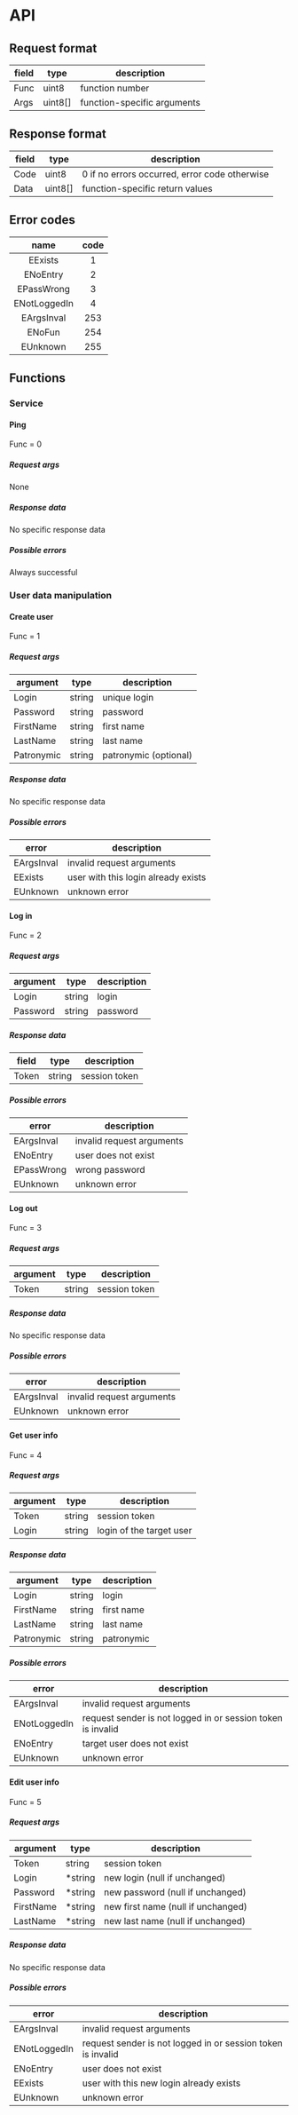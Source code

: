 # API

## Request format

| field | type    | description                 |
|-------|---------|-----------------------------|
| Func  | uint8   | function number             |
| Args  | uint8[] | function-specific arguments |

## Response format

| field | type    | description                                   |
|-------|---------|-----------------------------------------------|
| Code  | uint8   | 0 if no errors occurred, error code otherwise |
| Data  | uint8[] | function-specific return values               |

## Error codes

|     name     | code |
|:------------:|:----:|
|   EExists    |  1   |
|   ENoEntry   |  2   |
|  EPassWrong  |  3   |
| ENotLoggedIn |  4   |
|  EArgsInval  | 253  |
|    ENoFun    | 254  |
|   EUnknown   | 255  |

## Functions

### Service

#### Ping

Func = 0

##### Request args

None

##### Response data

No specific response data

##### Possible errors

Always successful

### User data manipulation

#### Create user

Func = 1

##### Request args

| argument   | type   | description           |
|------------|--------|-----------------------|
| Login      | string | unique login          |
| Password   | string | password              |
| FirstName  | string | first name            |
| LastName   | string | last name             |
| Patronymic | string | patronymic (optional) |

##### Response data

No specific response data

##### Possible errors

| error      | description                         |
|------------|-------------------------------------|
| EArgsInval | invalid request arguments           |
| EExists    | user with this login already exists |
| EUnknown   | unknown error                       |

#### Log in

Func = 2

##### Request args

| argument   | type   | description |
|------------|--------|-------------|
| Login      | string | login       |
| Password   | string | password    |

##### Response data

| field | type   | description   |
|-------|--------|---------------|
| Token | string | session token |

##### Possible errors

| error      | description               |
|------------|---------------------------|
| EArgsInval | invalid request arguments |
| ENoEntry   | user does not exist       |
| EPassWrong | wrong password            |
| EUnknown   | unknown error             |

#### Log out

Func = 3

##### Request args

| argument | type   | description   |
|----------|--------|---------------|
| Token    | string | session token |

##### Response data

No specific response data

##### Possible errors

| error      | description               |
|------------|---------------------------|
| EArgsInval | invalid request arguments |
| EUnknown   | unknown error             |

#### Get user info

Func = 4

##### Request args

| argument | type   | description              |
|----------|--------|--------------------------|
| Token    | string | session token            |
| Login    | string | login of the target user |

##### Response data

| argument   | type   | description |
|------------|--------|-------------|
| Login      | string | login       |
| FirstName  | string | first name  |
| LastName   | string | last name   |
| Patronymic | string | patronymic  |

##### Possible errors

| error        | description                                                 |
|--------------|-------------------------------------------------------------|
| EArgsInval   | invalid request arguments                                   |
| ENotLoggedIn | request sender is not logged in or session token is invalid |
| ENoEntry     | target user does not exist                                  |
| EUnknown     | unknown error                                               |

#### Edit user info

Func = 5

##### Request args

| argument  | type    | description                        |
|-----------|---------|------------------------------------|
| Token     | string  | session token                      |
| Login     | *string | new login (null if unchanged)      |
| Password  | *string | new password (null if unchanged)   |
| FirstName | *string | new first name (null if unchanged) |
| LastName  | *string | new last name (null if unchanged)  |

##### Response data

No specific response data

##### Possible errors

| error        | description                                                 |
|--------------|-------------------------------------------------------------|
| EArgsInval   | invalid request arguments                                   |
| ENotLoggedIn | request sender is not logged in or session token is invalid |
| ENoEntry     | user does not exist                                         |
| EExists      | user with this new login already exists                     |
| EUnknown     | unknown error                                               |
